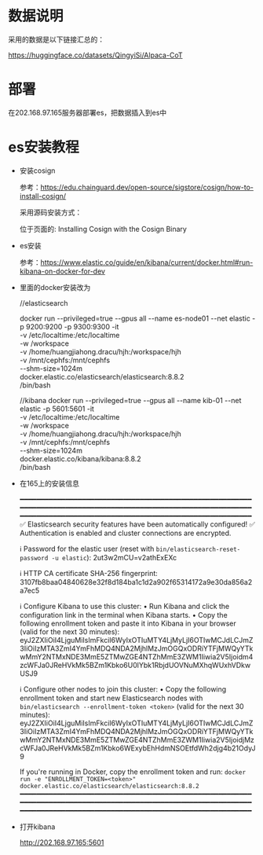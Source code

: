 # 数据说明

采用的数据是以下链接汇总的：

https://huggingface.co/datasets/QingyiSi/Alpaca-CoT

# 部署

在202.168.97.165服务器部署es，把数据插入到es中

# es安装教程


-   安装cosign

    参考：https://edu.chainguard.dev/open-source/sigstore/cosign/how-to-install-cosign/

    采用源码安装方式：

    位于页面的: Installing Cosign with the Cosign Binary 


-   es安装

    参考：https://www.elastic.co/guide/en/kibana/current/docker.html#run-kibana-on-docker-for-dev



-   里面的docker安装改为 
    

    //elasticsearch

    docker run --privileged=true --gpus all --name es-node01  --net elastic -p 9200:9200 -p 9300:9300 -it \
    -v /etc/localtime:/etc/localtime \
    -w /workspace \
    -v /home/huangjiahong.dracu/hjh:/workspace/hjh \
    -v /mnt/cephfs:/mnt/cephfs \
    --shm-size=1024m \
    docker.elastic.co/elasticsearch/elasticsearch:8.8.2 \
    /bin/bash

    //kibana
    docker run --privileged=true --gpus all --name kib-01  --net elastic -p 5601:5601 -it \
    -v /etc/localtime:/etc/localtime \
    -w /workspace \
    -v /home/huangjiahong.dracu/hjh:/workspace/hjh \
    -v /mnt/cephfs:/mnt/cephfs \
    --shm-size=1024m \
    docker.elastic.co/kibana/kibana:8.8.2 \
    /bin/bash
    



-   在165上的安装信息


    ━━━━━━━━━━━━━━━━━━━━━━━━━━━━━━━━━━━━━━━━━━━━━━━━━━━━━━━━━━━━━━━━━━━━━━━━━━━━━━━━━━━━━━━━━━━━━━━━━━━━━━━━━━━━━━━━━━━━━━━━━━━━━━━━━━━━━━━━━━━━━━━━━━━━━━━━━━━━━━━━━━━━━━━━
    ✅ Elasticsearch security features have been automatically configured!
    ✅ Authentication is enabled and cluster connections are encrypted.
    
    ℹ️  Password for the elastic user (reset with `bin/elasticsearch-reset-password -u elastic`):
      2ut3w2mCU=v2athExEXc
    
    ℹ️  HTTP CA certificate SHA-256 fingerprint:
      3107fb8baa04840628e32f8d184ba1c1d2a902f65314172a9e30da856a2a7ec5
    
    ℹ️  Configure Kibana to use this cluster:
    • Run Kibana and click the configuration link in the terminal when Kibana starts.
    • Copy the following enrollment token and paste it into Kibana in your browser (valid for the next 30 minutes):
      eyJ2ZXIiOiI4LjguMiIsImFkciI6WyIxOTIuMTY4LjMyLjI6OTIwMCJdLCJmZ3IiOiIzMTA3ZmI4YmFhMDQ4NDA2MjhlMzJmOGQxODRiYTFjMWQyYTkwMmY2NTMxNDE3MmE5ZTMwZGE4NTZhMmE3ZWM1Iiwia2V5Ijoidm4zcWFJa0JReHVkMk5BZm1Kbko6U0lYbk1RbjdUOVNuMXhqWUxhVDkwUSJ9
    
    ℹ️ Configure other nodes to join this cluster:
    • Copy the following enrollment token and start new Elasticsearch nodes with `bin/elasticsearch --enrollment-token <token>` (valid for the next 30 minutes):
      eyJ2ZXIiOiI4LjguMiIsImFkciI6WyIxOTIuMTY4LjMyLjI6OTIwMCJdLCJmZ3IiOiIzMTA3ZmI4YmFhMDQ4NDA2MjhlMzJmOGQxODRiYTFjMWQyYTkwMmY2NTMxNDE3MmE5ZTMwZGE4NTZhMmE3ZWM1Iiwia2V5IjoidjMzcWFJa0JReHVkMk5BZm1Kbko6WExybEhHdmNSOEtfdWh2djg4b21OdyJ9
    
      If you're running in Docker, copy the enrollment token and run:
      `docker run -e "ENROLLMENT_TOKEN=<token>" docker.elastic.co/elasticsearch/elasticsearch:8.8.2`
    ━━━━━━━━━━━━━━━━━━━━━━━━━━━━━━━━━━━━━━━━━━━━━━━━━━━━━━━━━━━━━━━━━━━━━━━━━━━━━━━━━━━━━━━━━━━━━━━━━━━━━━━━━━━━━━━━━━━━━━━━━━━━━━━━━━━━━━━━━━━━━━━━━━━━━━━━━━━━━━━━━━━━━━━━


-   打开kibana

    http://202.168.97.165:5601
